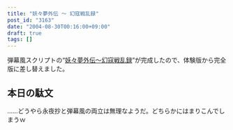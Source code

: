 ```yaml
---
title: "妖々夢外伝 ～ 幻寇戦乱録"
post_id: "3163"
date: "2004-08-30T00:16:00+09:00"
draft: true
tags: []
---
```



弾幕風スクリプトの“[妖々夢外伝～幻寇戦乱録](https://danmaq.com/tag/touhou-pcb-g)”が完成したので、体験版から完全版に差し替えました。
## 本日の駄文
……どうやら永夜抄と弾幕風の両立は無理なようだ。どちらかにはまりこんでしまうｗ
